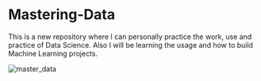 # Mastering-Data
This is a new repository where I can personally practice the work, use and practice of Data Science. Also I will be learning the usage and how to build Machine Learning 
projects.

<img src="https://www.google.com/url?sa=i&url=https%3A%2F%2Fmapendo.co%2Fblog%2Ftraining-data-the-milestone-of-machine-learning&psig=AOvVaw3MDx8OFF6uciquXPOoHc-u&ust=1700078415075000&source=images&cd=vfe&opi=89978449&ved=0CBIQjRxqFwoTCJiDzeKjxIIDFQAAAAAdAAAAABAE" alt="master_data" />
